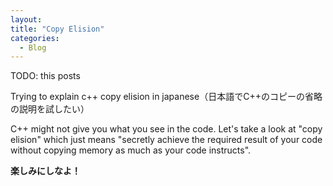 ```yaml
--- 
layout:
title: "Copy Elision"
categories:
  - Blog
---
```


TODO: this posts

Trying to explain c++ copy elision in japanese（日本語でC++のコピーの省略の説明を試したい）



C++ might not give you what you see in the code. Let's take a look at "copy elision" which just means "secretly achieve the required result of your code without copying memory as much as your code instructs".



<b>楽しみにしなよ！</b>